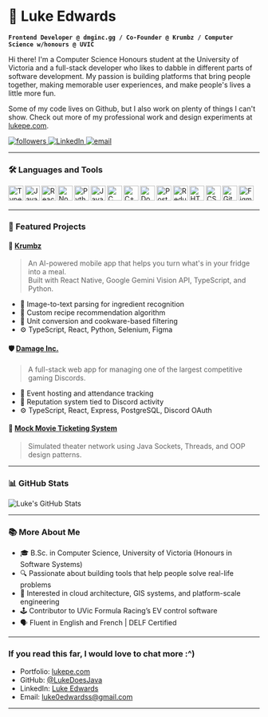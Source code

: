 # 🧙 Luke Edwards

**`Frontend Developer @ dmginc.gg / Co-Founder @ Krumbz / Computer Science w/honours @ UVIC`**

Hi there! I'm a Computer Science Honours student at the University of Victoria and a full-stack developer who likes to dabble in different parts of software development. My passion is building platforms that bring people together, making memorable user experiences, and make people's lives a little more fun. 

Some of my code lives on Github, but I also work on plenty of things I can't show. Check out more of my professional work and design experiments at [lukepe.com](https://lukepe.com).

<p align="left">
  <a href="https://github.com/LukeDoesJava?tab=followers">
    <img alt="followers" title="Follow me on GitHub" src="https://custom-icon-badges.demolab.com/github/followers/LukeDoesJava?color=blue&labelColor=2e3a59&style=for-the-badge&label=Follow&logo=person-add&logoColor=white"/>
  </a>
  <a href="https://www.linkedin.com/in/luke-edwards-670181270/">
    <img alt="LinkedIn" title="Connect on LinkedIn" src="https://custom-icon-badges.demolab.com/badge/-Connect-blue?style=for-the-badge&logo=linkedin&logoColor=white"/>
  </a>
  <a href="mailto:luke0edwardss@gmail.com">
    <img alt="email" title="Email Me" src="https://custom-icon-badges.demolab.com/badge/-Email-white?style=for-the-badge&logo=gmail&logoColor=red"/>
  </a>
</p>

---

### 🛠️ Languages and Tools

<img align="left" alt="TypeScript" width="30px" src="https://cdn.jsdelivr.net/gh/devicons/devicon/icons/typescript/typescript-original.svg" />
<img align="left" alt="JavaScript" width="30px" src="https://cdn.jsdelivr.net/gh/devicons/devicon/icons/javascript/javascript-original.svg" />
<img align="left" alt="React" width="30px" src="https://cdn.jsdelivr.net/gh/devicons/devicon/icons/react/react-original.svg" />
<img align="left" alt="Node.js" width="30px" src="https://cdn.jsdelivr.net/gh/devicons/devicon/icons/nodejs/nodejs-original.svg" />
<img align="left" alt="Python" width="30px" src="https://cdn.jsdelivr.net/gh/devicons/devicon/icons/python/python-original.svg" />
<img align="left" alt="Java" width="30px" src="https://cdn.jsdelivr.net/gh/devicons/devicon/icons/java/java-original.svg" />
<img align="left" alt="C" width="30px" src="https://cdn.jsdelivr.net/gh/devicons/devicon/icons/c/c-original.svg" />
<img align="left" alt="C++" width="30px" src="https://cdn.jsdelivr.net/gh/devicons/devicon/icons/cplusplus/cplusplus-line.svg" />
<img align="left" alt="Docker" width="30px" src="https://cdn.jsdelivr.net/gh/devicons/devicon/icons/docker/docker-original.svg" />
<img align="left" alt="PostgreSQL" width="30px" src="https://cdn.jsdelivr.net/gh/devicons/devicon/icons/postgresql/postgresql-original.svg" />
<img align="left" alt="Redux" width="30px" src="https://cdn.jsdelivr.net/gh/devicons/devicon/icons/redux/redux-original.svg" />
<img align="left" alt="HTML" width="30px" src="https://cdn.jsdelivr.net/gh/devicons/devicon/icons/html5/html5-original.svg" />
<img align="left" alt="CSS" width="30px" src="https://cdn.jsdelivr.net/gh/devicons/devicon/icons/css3/css3-original.svg" />
<img align="left" alt="GitHub" width="30px" src="https://cdn.jsdelivr.net/gh/devicons/devicon/icons/github/github-original.svg" />
<img align="left" alt="Figma" width="30px" src="https://cdn.jsdelivr.net/gh/devicons/devicon/icons/figma/figma-original.svg" />


<br />
<br />

---

### 🚀 Featured Projects

#### 🥘 [Krumbz]([https://lukepe.com/krumbz](https://www.lukepe.com/project/krumbz))
> An AI-powered mobile app that helps you turn what's in your fridge into a meal.  
Built with React Native, Google Gemini Vision API, TypeScript, and Python.

- 📸 Image-to-text parsing for ingredient recognition
- 🧠 Custom recipe recommendation algorithm
- 🍳 Unit conversion and cookware-based filtering
- ⚙️ TypeScript, React, Python, Selenium, Figma

#### 🛡️ [Damage Inc.]([https://github.com/LukeDoesJava](https://www.lukepe.com/project/dmginc))
> A full-stack web app for managing one of the largest competitive gaming Discords.

- 📅 Event hosting and attendance tracking
- 🧾 Reputation system tied to Discord activity
- ⚙️ TypeScript, React, Express, PostgreSQL, Discord OAuth

#### 🎥 [Mock Movie Ticketing System](https://github.com/LukeDoesJava)
> Simulated theater network using Java Sockets, Threads, and OOP design patterns.

---

### 📊 GitHub Stats

![Luke's GitHub Stats](https://github-readme-stats.vercel.app/api?username=LukeDoesJava&show_icons=true&theme=tokyonight&hide_border=true&count_private=true)

<!-- Optional streak card -->
<!-- ![GitHub Streak](https://streak-stats.demolab.com?user=LukeDoesJava&theme=tokyonight&hide_border=true) -->

---

### 📚 More About Me

- 🎓 B.Sc. in Computer Science, University of Victoria (Honours in Software Systems)
- 🔍 Passionate about building tools that help people solve real-life problems
- 🧩 Interested in cloud architecture, GIS systems, and platform-scale engineering
- 🕹️ Contributor to UVic Formula Racing’s EV control software
- 🗣️ Fluent in English and French | DELF Certified

---

### If you read this far, I would love to chat more :^)

- Portfolio: [lukepe.com](https://lukepe.com)  
- GitHub: [@LukeDoesJava](https://github.com/LukeDoesJava)  
- LinkedIn: [Luke Edwards](https://linkedin.com/in/luke-edwards-670181270)  
- Email: [luke0edwardss@gmail.com](mailto:luke0edwardss@gmail.com)

---

